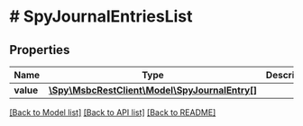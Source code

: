 # # SpyJournalEntriesList

## Properties

Name | Type | Description | Notes
------------ | ------------- | ------------- | -------------
**value** | [**\Spy\MsbcRestClient\Model\SpyJournalEntry[]**](SpyJournalEntry.md) |  | [optional]

[[Back to Model list]](../../README.md#models) [[Back to API list]](../../README.md#endpoints) [[Back to README]](../../README.md)
